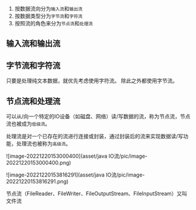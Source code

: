 1. 按数据流向分为`输入流`和`输出流`
2. 按数据类型分为`字节流`和`字符流`
3.  按照流的角色来分为`节点流`和`处理流`

## 输入流和输出流

## 字节流和字符流

只要是处理纯文本数据，就优先考虑使用字符流。 除此之外都使用字节流。

## 节点流和处理流

可以从/向一个特定的IO设备（如磁盘、网络）读/写数据的流，称为节点流，节点流也被成为`低级流`。

处理流是对一个已存在的流进行连接或封装，通过封装后的流来实现数据读/写功能，处理流也被称为`高级流`。

![image-20221220153000400](asset/java IO流/pic/image-20221220153000400.png)

![image-20221220153816291](asset/java IO流/pic/image-20221220153816291.png)

节点流（FileReader、FileWriter、FileOutputStream、FileInputStream）又叫文件流